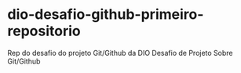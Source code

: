 # dio-desafio-github-primeiro-repositorio
Rep do desafio do projeto Git/Github da DIO
Desafio de Projeto Sobre Git/Github
